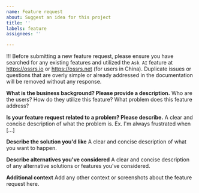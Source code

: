 ```yaml
---
name: Feature request
about: Suggest an idea for this project
title: ''
labels: feature
assignees: ''

---
```


!!! Before submitting a new feature request, please ensure you have searched for any existing features and utilized
the `Ask AI` feature at https://ossrs.io or https://ossrs.net (for users in China). Duplicate issues or
questions that are overly simple or already addressed in the documentation will be removed without any
response.

**What is the business background? Please provide a description.**
Who are the users? How do they utilize this feature? What problem does this feature address?

**Is your feature request related to a problem? Please describe.**
A clear and concise description of what the problem is. Ex. I'm always frustrated when [...]

**Describe the solution you'd like**
A clear and concise description of what you want to happen.

**Describe alternatives you've considered**
A clear and concise description of any alternative solutions or features you've considered.

**Additional context**
Add any other context or screenshots about the feature request here.
